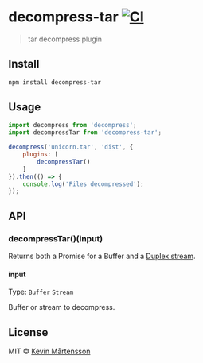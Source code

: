 # decompress-tar [![CI](https://github.com/kevva/decompress-tar/actions/workflows/ci.yml/badge.svg?branch=master)](https://github.com/kevva/decompress-tar/actions/workflows/ci.yml)

> tar decompress plugin


## Install

```sh
npm install decompress-tar
```


## Usage

```js
import decompress from 'decompress';
import decompressTar from 'decompress-tar';

decompress('unicorn.tar', 'dist', {
	plugins: [
		decompressTar()
	]
}).then(() => {
	console.log('Files decompressed');
});
```


## API

### decompressTar()(input)

Returns both a Promise for a Buffer and a [Duplex stream](https://nodejs.org/api/stream.html#stream_class_stream_duplex).

#### input

Type: `Buffer` `Stream`

Buffer or stream to decompress.


## License

MIT © [Kevin Mårtensson](https://github.com/kevva)
